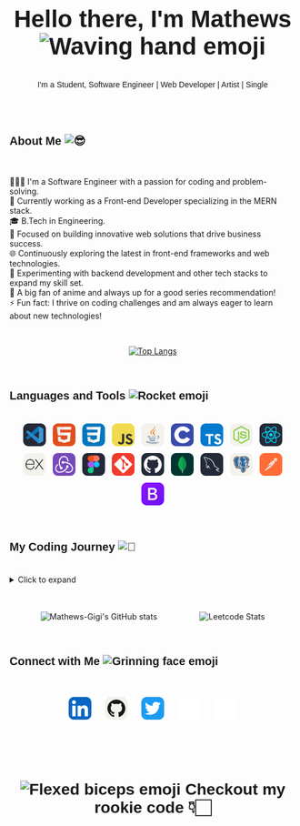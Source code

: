 <div style="text-align: center; font-size: 28px; font-family: 'General Sans', sans-serif;">
  <h2>Hello there, I'm Mathews <img src="https://fonts.gstatic.com/s/e/notoemoji/latest/1f44b/512.gif" alt="Waving hand emoji" width="36" height="36"></h2>
</div>

<div style="text-align: center; font-family: 'General Sans', sans-serif;">
  I'm a Student, Software Engineer | Web Developer | Artist | Single
</div>
<br/>
<br/>
<br/>
<h3 style="font-family: 'General Sans', sans-serif;font-size: 20px;">About Me
<picture>
  <source srcset="https://fonts.gstatic.com/s/e/notoemoji/latest/1f60e/512.webp" type="image/webp">
  <img src="https://fonts.gstatic.com/s/e/notoemoji/latest/1f60e/512.gif" alt="😎" width="30">
</picture></h3>
<br/>
<ul style="list-style-type: none; padding: 0;">
  <li>🙋🏻‍♂️ I'm a Software Engineer with a passion for coding and problem-solving.</li>
  <li>🌱 Currently working as a Front-end Developer specializing in the MERN stack.</li>
  <li>🎓 B.Tech in Engineering.</li>
  <li>💼 Focused on building innovative web solutions that drive business success.</li>
  <li>🌐 Continuously exploring the latest in front-end frameworks and web technologies.</li>
  <li>🧪 Experimenting with backend development and other tech stacks to expand my skill set.</li>
  <li>🏓 A big fan of anime and always up for a good series recommendation!</li>
  <li>⚡ Fun fact: I thrive on coding challenges and am always eager to learn about new technologies!</li>
</ul>
<br/>
<div style="display:flex;justify-content:space-evenly;align-items:center;gap:20px;flex-grow:1;">

[![Top Langs](https://github-readme-stats.vercel.app/api/top-langs/?username=Mathews-Gigi&layout=donut-vertical&card_width=800&theme=highcontrast)](https://github.com/Mathews-Gigi/github-readme-stats)

</div>
<br/>
<h3 style="font-family: 'General Sans', sans-serif;font-size: 20px;">Languages and Tools
  <picture>
    <source srcset="https://fonts.gstatic.com/s/e/notoemoji/latest/1f680/512.webp" type="image/webp">
    <img src="https://fonts.gstatic.com/s/e/notoemoji/latest/1f680/512.gif" alt="Rocket emoji" width="30">
  </picture>
</h3>
<br/>
<div style="display: flex; flex-wrap: wrap; gap: 12px; justify-content: center;">
  <img alt="Visual Studio Code" width="40" src="./img/VSCode-Dark.svg">
  <img alt="HTML" width="40" src="./img/HTML.svg">
  <img alt="CSS" width="40" src="./img/CSS.svg">
  <img alt="JavaScript" width="40" src="./img/JavaScript.svg">
  <img alt="Java" width="40" src="./img/Java-Light.svg">
  <img alt="C" width="40" src="./img/C.svg">
  <img alt="TypeScript" width="40" src="./img/TypeScript.svg">
  <img alt="Node.js" width="40" src="./img/NodeJS-Light.svg">
  <img alt="React" width="40" src="./img/React-Dark.svg">
  <img alt="Express" width="40" src="./img/ExpressJS-Light.svg">
  <img alt="Redux" width="40" src="./img/Redux.svg">
  <img alt="Figma" width="40" src="./img/Figma-Dark.svg">
  <img alt="Git" width="40" src="./img/Git.svg">
  <img alt="GitHub" width="40" src="./img/Github-Dark.svg">
  <img alt="MongoDB" width="40" src="./img/MongoDB.svg">
  <img alt="MySQL" width="40" src="./img/MySQL-Dark.svg">
  <img alt="PostgreSQL" width="40" src="./img/PostgreSQL-Light.svg">
  <img alt="Postman" width="40" src="./img/Postman.svg">
  <img alt="Bootstrap" width="40" src="./img/Bootstrap.svg">
</div>
<br/>
<br/>
<h3 style="font-family: 'General Sans', sans-serif;font-size: 20px;">My Coding Journey 
<picture>
  <source srcset="https://fonts.gstatic.com/s/e/notoemoji/latest/1f331/512.webp" type="image/webp">
  <img src="https://fonts.gstatic.com/s/e/notoemoji/latest/1f331/512.gif" alt="🌱" width="30">
</picture>
</h3>
<br/>

<details>
  <summary>Click to expand</summary>
  <p>
    As a B.Tech graduate from the 2019-2023 batch, my path into coding took a somewhat unconventional route. While programming was a part of my early engineering studies, it wasn't until my fourth year that I truly began to dive into it.
    Initially, my academic focus was spread thin over various subjects, with coding merely an undercurrent in my educational stream. However, as I approached my final year, the pressure of securing a job and shaping a career led me to the path of programming.

    The COVID-19 pandemic, however, cast a shadow over my initial foray into this field. The disruptions caused by remote learning felt like navigating through a foggy landscape, leaving me disoriented and demotivated. My involvement with studies and coding dwindled, resulting in a period of frustration where everything seemed like watching paint dry or grass grow. Remote learning and the shift to online platforms presented their own challenges, but they also offered a chance to adapt and cultivate resilience.

    After graduation, I dove deeper into coding, yet I found myself caught in the trap of endless tutorials, a cycle I later recognized as "tutorial hell." During this phase, I invested two months mastering React and enrolled in a Python internship course in Trivandrum. Unfortunately, the course turned out to be a scam, consuming eight months of my time. Determined to reclaim my path, I redirected my focus to the MERN stack, and this shift paid off. As I write this, I am proud to be embarking on my first MERN stack internship job.

    Despite the obstacles, this journey has been transformative. The hurdles faced along the way have shaped my approach to problem-solving and continuous learning in the ever-evolving tech landscape. For me, coding is more than just a profession—it's an escape from reality and a way to turn the wheels of time. Though coding can sometimes seem monotonous, the challenges and satisfaction of reaching a solution are incomparable. Each piece of work is a craft, a creation from nothing, and this is where I find my pursuit of happiness.

  </p>
</details>
<br/>
<br/>
<div style="display:flex;justify-content:space-evenly;align-items:center;gap:20px;flex-grow:1;">

![Mathews-Gigi's GitHub stats](https://github-readme-stats.vercel.app/api?username=Mathews-Gigi&theme=highcontrast&show_icons=true&card_width=600&line_height=28)

![Leetcode Stats](https://leetcard.jacoblin.cool/Mathewsgigi?theme=dark&ext=heatmap)

</div>

<!-- <div style="display:flex;justify-content:center;align-items:center;flex-grow:1;">

</div> -->

<br/>
<h3 style="font-family: 'General Sans', sans-serif;font-size: 20px;">Connect with Me
  <picture>
    <source srcset="https://fonts.gstatic.com/s/e/notoemoji/latest/1f601/512.webp" type="image/webp">
    <img src="https://fonts.gstatic.com/s/e/notoemoji/latest/1f601/512.gif" alt="Grinning face emoji" width="24">
  </picture>
</h3>
<br/>
<p align="center" style="display: flex; justify-content: center; align-items: center; gap: 24px;">
  <a href="https://www.linkedin.com/in/mathewsgigi/" target="_blank" rel="noopener noreferrer">
    <img src="./img/LinkedIn.svg" alt="LinkedIn logo" width="40">
  </a>
  <a href="https://github.com/Mathews-Gigi" target="_blank" rel="noopener noreferrer">
    <img src="./img/Github-Light.svg" alt="GitHub logo" width="40">
  </a>
  <a href="https://x.com/MathewsGig25" target="_blank" rel="noopener noreferrer">
    <img src="./img/Twitter.svg" alt="Twitter logo" width="40">
  </a>
  <a href="https://leetcode.com/u/Mathewsgigi/" target="_blank" rel="noopener noreferrer">
    <img src="./img/leetcode-svgrepo-com.svg" alt="LeetCode logo" width="40">
  </a>
  <a href="" target="_blank" rel="noopener noreferrer">
    <img src="./img/web-link-svgrepo-com.svg" alt="Website logo" width="40">
  </a>
</p>
<br/>
<br/>
<br/>

<div style="text-align: center; font-size: 24px; font-family: 'General Sans', sans-serif;">
  <h3>
    <picture>
      <source srcset="https://fonts.gstatic.com/s/e/notoemoji/latest/1f4aa/512.webp" type="image/webp">
      <img src="https://fonts.gstatic.com/s/e/notoemoji/latest/1f4aa/512.gif" alt="Flexed biceps emoji" width="32" height="32">
    </picture>
    Checkout my rookie code 👇🏻
  </h3>
</div>

<br/>
<br/>
<!--
**Mathews-Gigi/Mathews-Gigi** is a ✨ _special_ ✨ repository because its `README.md` (this file) appears on your GitHub profile.

Here are some ideas to get you started:

- 🔭 I’m currently working on ...
- 🌱 I’m currently learning ...
- 👯 I’m looking to collaborate on ...
- 🤔 I’m looking for help with ...
- 💬 Ask me about ...
- 📫 How to reach me: ...
- 😄 Pronouns: ...
- ⚡ Fun fact: ...
  -->
